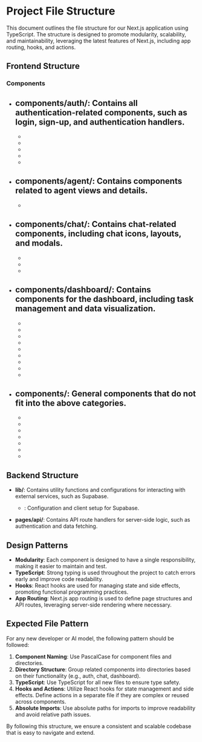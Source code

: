 # Project File Structure

This document outlines the file structure for our Next.js application using TypeScript. The structure is designed to promote modularity, scalability, and maintainability, leveraging the latest features of Next.js, including app routing, hooks, and actions.

## Frontend Structure

### Components

- **components/auth/**: Contains all authentication-related components, such as login, sign-up, and authentication handlers.
  - 
  - 
  - 
  - 
  - 
  - 

- **components/agent/**: Contains components related to agent views and details.
  - 
  - 

- **components/chat/**: Contains chat-related components, including chat icons, layouts, and modals.
  - 
  - 
  - 
  - 

- **components/dashboard/**: Contains components for the dashboard, including task management and data visualization.
  - 
  - 
  - 
  - 
  - 
  - 
  - 
  - 
  - 
  - 

- **components/**: General components that do not fit into the above categories.
  - 
  - 
  - 
  - 
  - 
  - 
  - 
  - 

## Backend Structure

- **lib/**: Contains utility functions and configurations for interacting with external services, such as Supabase.
  - : Configuration and client setup for Supabase.

- **pages/api/**: Contains API route handlers for server-side logic, such as authentication and data fetching.

## Design Patterns

- **Modularity**: Each component is designed to have a single responsibility, making it easier to maintain and test.
- **TypeScript**: Strong typing is used throughout the project to catch errors early and improve code readability.
- **Hooks**: React hooks are used for managing state and side effects, promoting functional programming practices.
- **App Routing**: Next.js app routing is used to define page structures and API routes, leveraging server-side rendering where necessary.

## Expected File Pattern

For any new developer or AI model, the following pattern should be followed:

1. **Component Naming**: Use PascalCase for component files and directories.
2. **Directory Structure**: Group related components into directories based on their functionality (e.g., auth, chat, dashboard).
3. **TypeScript**: Use TypeScript for all new files to ensure type safety.
4. **Hooks and Actions**: Utilize React hooks for state management and side effects. Define actions in a separate file if they are complex or reused across components.
5. **Absolute Imports**: Use absolute paths for imports to improve readability and avoid relative path issues.

By following this structure, we ensure a consistent and scalable codebase that is easy to navigate and extend.

